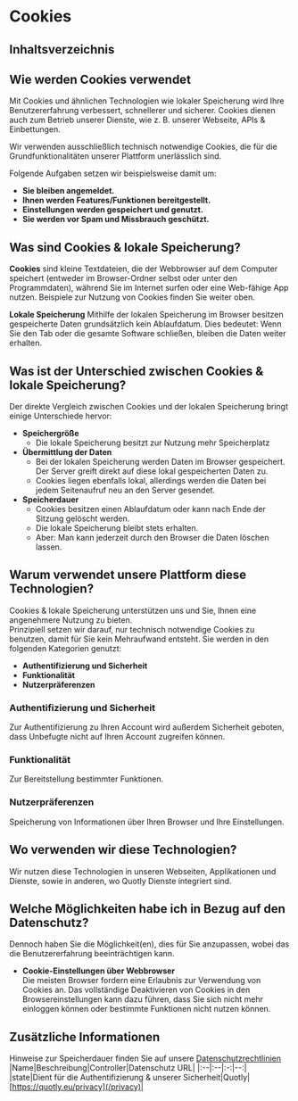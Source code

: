 # Cookies
## Inhaltsverzeichnis

## Wie werden Cookies verwendet
Mit Cookies und ähnlichen Technologien wie lokaler Speicherung wird Ihre Benutzererfahrung verbessert, schnellerer und sicherer.
Cookies dienen auch zum Betrieb unserer Dienste, wie z. B. unserer Webseite, APIs & Einbettungen.

Wir verwenden ausschließlich technisch notwendige Cookies, die für die Grundfunktionalitäten unserer Plattform unerlässlich sind.

Folgende Aufgaben setzen wir beispielsweise damit um:
- **Sie bleiben angemeldet.**
- **Ihnen werden Features/Funktionen bereitgestellt.**
- **Einstellungen werden gespeichert und genutzt.**
- **Sie werden vor Spam und Missbrauch geschützt.**

## Was sind Cookies & lokale Speicherung?
**Cookies** sind kleine Textdateien, die der Webbrowser auf dem Computer speichert (entweder im Browser-Ordner selbst oder unter den Programmdaten), während Sie im Internet surfen oder eine Web-fähige App nutzen. Beispiele zur Nutzung von Cookies finden Sie weiter oben.

**Lokale Speicherung**
Mithilfe der lokalen Speicherung im Browser besitzen gespeicherte Daten grundsätzlich kein Ablaufdatum. Dies bedeutet: Wenn Sie den Tab oder die gesamte Software schließen, bleiben die Daten weiter erhalten.

## Was ist der Unterschied zwischen Cookies & lokale Speicherung?
Der direkte Vergleich zwischen Cookies und der lokalen Speicherung bringt einige Unterschiede hervor:
- **Speichergröße**
  - Die lokale Speicherung besitzt zur Nutzung mehr Speicherplatz
- **Übermittlung der Daten**
  - Bei der lokalen Speicherung werden Daten im Browser gespeichert. Der Server greift direkt auf diese lokal gespeicherten Daten zu.
  - Cookies liegen ebenfalls lokal, allerdings werden die Daten bei jedem Seitenaufruf neu an den Server gesendet.
- **Speicherdauer**
  - Cookies besitzen einen Ablaufdatum oder kann nach Ende der Sitzung gelöscht werden.
  - Die lokale Speicherung bleibt stets erhalten.
  - Aber: Man kann jederzeit durch den Browser die Daten löschen lassen.

## Warum verwendet unsere Plattform diese Technologien?
Cookies & lokale Speicherung unterstützen uns und Sie, Ihnen eine angenehmere Nutzung zu bieten.  
Prinzipiell setzen wir darauf, nur technisch notwendige Cookies zu benutzen, damit für Sie kein Mehraufwand entsteht.
Sie werden in den folgenden Kategorien genutzt:
- **Authentifizierung und Sicherheit**
- **Funktionalität**
- **Nutzerpräferenzen**

### Authentifizierung und Sicherheit
Zur Authentifizierung zu Ihren Account wird außerdem Sicherheit geboten, dass Unbefugte nicht auf Ihren Account zugreifen können.

### Funktionalität
Zur Bereitstellung bestimmter Funktionen.

### Nutzerpräferenzen
Speicherung von Informationen über Ihren Browser und Ihre Einstellungen.

## Wo verwenden wir diese Technologien?
Wir nutzen diese Technologien in unseren Webseiten, Applikationen und Dienste, sowie in anderen, wo Quotly Dienste integriert sind.

## Welche Möglichkeiten habe ich in Bezug auf den Datenschutz?
Dennoch haben Sie die Möglichkeit(en), dies für Sie anzupassen, wobei das die Benutzererfahrung beeinträchtigen kann.
- **Cookie-Einstellungen über Webbrowser**  
  Die meisten Browser fordern eine Erlaubnis zur Verwendung von Cookies an. Das vollständige Deaktivieren von Cookies in den Browsereinstellungen kann dazu führen, dass Sie sich nicht mehr einloggen können oder bestimmte Funktionen nicht nutzen können.

## Zusätzliche Informationen
Hinweise zur Speicherdauer finden Sie auf unsere [Datenschutzrechtlinien](/privacy)
|Name|Beschreibung|Controller|Datenschutz URL|
|:--|:--|:-:|--:|
|state|Dient für die Authentifizierung & unserer Sicherheit|Quotly|[https://quotly.eu/privacy](/privacy)|